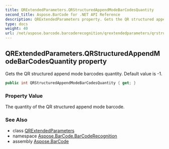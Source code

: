 ```yaml
---
title: QRExtendedParameters.QRStructuredAppendModeBarCodesQuantity
second_title: Aspose.BarCode for .NET API Reference
description: QRExtendedParameters property. Gets the QR structured append mode barcodes quantity. Default value is 1
type: docs
weight: 40
url: /net/aspose.barcode.barcoderecognition/qrextendedparameters/qrstructuredappendmodebarcodesquantity/
---
```

## QRExtendedParameters.QRStructuredAppendModeBarCodesQuantity property

Gets the QR structured append mode barcodes quantity. Default value is -1.

```csharp
public int QRStructuredAppendModeBarCodesQuantity { get; }
```

### Property Value

The quantity of the QR structured append mode barcode.

### See Also

* class [QRExtendedParameters](../)
* namespace [Aspose.BarCode.BarCodeRecognition](../../../aspose.barcode.barcoderecognition/)
* assembly [Aspose.BarCode](../../../)


